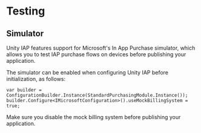# Testing

## Simulator

Unity IAP features support for Microsoft's In App Purchase simulator, which allows you to test IAP purchase flows on devices before publishing your application.

The simulator can be enabled when configuring Unity IAP before initialization, as follows:

````
var builder = ConfigurationBuilder.Instance(StandardPurchasingModule.Instance());
builder.Configure<IMicrosoftConfiguration>().useMockBillingSystem = true;
````
Make sure you disable the mock billing system before publishing your application.

